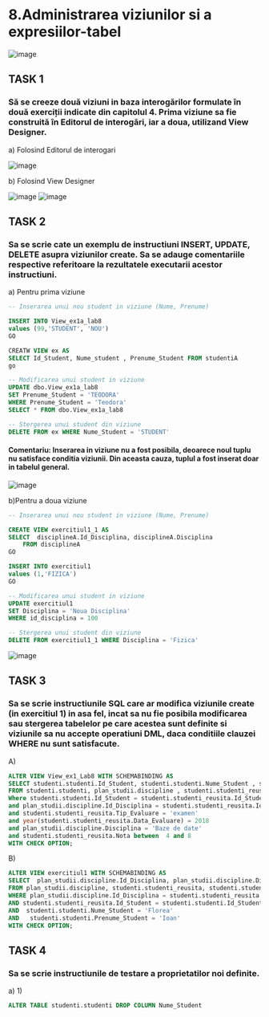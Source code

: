 # 8.Administrarea viziunilor si a expresiilor-tabel
![image](https://user-images.githubusercontent.com/34598802/49867207-67414f80-fe12-11e8-90f8-7def37748ea4.png)
## TASK 1

### Să se creeze două viziuni in baza interogărilor formulate în două exerciții indicate din capitolul 4. Prima viziune sa fie construită în Editorul de interogări, iar a doua, utilizand View Designer.

a) Folosind Editorul de interogari

![image](https://user-images.githubusercontent.com/34598802/49869961-b1c6ca00-fe1a-11e8-99b0-08230a9cccfb.png)

b) Folosind View Designer

![image](https://user-images.githubusercontent.com/34598802/49870043-d753d380-fe1a-11e8-8e6f-d99e933c5ee6.png)
![image](https://user-images.githubusercontent.com/34598802/49870120-226de680-fe1b-11e8-8e8f-acc48d8f2edf.png)

## TASK 2

### Sa se scrie cate un exemplu de instructiuni INSERT, UPDATE, DELETE asupra viziunilor create. Sa se adauge comentariile respective referitoare la rezultatele executarii acestor instructiuni.

a) Pentru prima viziune
```SQL
-- Inserarea unui nou student in viziune (Nume, Prenume)

INSERT INTO View_ex1a_lab8 
values (99,'STUDENT', 'NOU')
GO

CREATW VIEW ex AS 
SELECT Id_Student, Nume_student , Prenume_Student FROM studentiA
go

-- Modificarea unui student in viziune
UPDATE dbo.View_ex1a_lab8 
SET Prenume_Student = 'TEODORA'
WHERE Prenume_Student = 'Teodora'
SELECT * FROM dbo.View_ex1a_lab8

-- Stergerea unui student din viziune
DELETE FROM ex WHERE Nume_Student = 'STUDENT'
```
#### Comentariu: Inserarea in viziune nu a fost posibila, deoarece noul tuplu nu satisface conditia viziunii. Din aceasta cauza, tuplul a fost inserat doar in tabelul general. 
![image](https://user-images.githubusercontent.com/34598802/49871018-c22c7400-fe1d-11e8-9fbe-9379f9777d1c.png)

b)Pentru a doua viziune
```SQL
-- Inserarea unui nou student in viziune (Nume, Prenume)

CREATE VIEW exercitiul1_1 AS 
SELECT  disciplineA.Id_Disciplina, disciplineA.Disciplina 
	FROM disciplineA
GO

INSERT INTO exercitiul1 
values (1,'FIZICA')
GO

-- Modificarea unui student in viziune
UPDATE exercitiul1 
SET Disciplina = 'Noua Disciplina'
WHERE id_disciplina = 100

-- Stergerea unui student din viziune
DELETE FROM exercitiul1_1 WHERE Disciplina = 'Fizica'
```
![image](https://user-images.githubusercontent.com/34598802/49871185-3404bd80-fe1e-11e8-9da3-f94523cbdf9d.png)
## TASK 3

### Sa se scrie instructiunile SQL care ar modifica viziunile create (in exercitiul 1) in asa fel, incat sa nu fie posibila modificarea sau stergerea tabelelor pe care acestea sunt definite si viziunile sa nu accepte operatiuni DML, daca conditiile clauzei WHERE nu sunt satisfacute.
A)
```SQL
ALTER VIEW View_ex1_Lab8 WITH SCHEMABINDING AS
SELECT studenti.studenti.Id_Student, studenti.studenti.Nume_Student , studenti.studenti.Prenume_Student 
FROM studenti.studenti, plan_studii.discipline , studenti.studenti_reusita
Where studenti.studenti.Id_Student = studenti.studenti_reusita.Id_Student
and plan_studii.discipline.Id_Disciplina = studenti.studenti_reusita.Id_Disciplina
and studenti.studenti_reusita.Tip_Evaluare = 'examen' 
and year(studenti.studenti_reusita.Data_Evaluare) = 2018 
and plan_studii.discipline.Disciplina = 'Baze de date'
and studenti.studenti_reusita.Nota between  4 and 8
WITH CHECK OPTION;
```
B)
```SQL
ALTER VIEW exercitiul1 WITH SCHEMABINDING AS
SELECT  plan_studii.discipline.Id_Disciplina, plan_studii.discipline.Disciplina 
FROM plan_studii.discipline, studenti.studenti_reusita, studenti.studenti
WHERE plan_studii.discipline.Id_Disciplina = studenti.studenti_reusita.Id_Disciplina
AND studenti.studenti_reusita.Id_Student = studenti.studenti.Id_Student
AND  studenti.studenti.Nume_Student = 'Florea' 
AND   studenti.studenti.Prenume_Student = 'Ioan'
WITH CHECK OPTION;
```
## TASK 4
### Sa se scrie instructiunile de testare a proprietatilor noi definite.

a) 1)
```SQL
ALTER TABLE studenti.studenti DROP COLUMN Nume_Student
```




